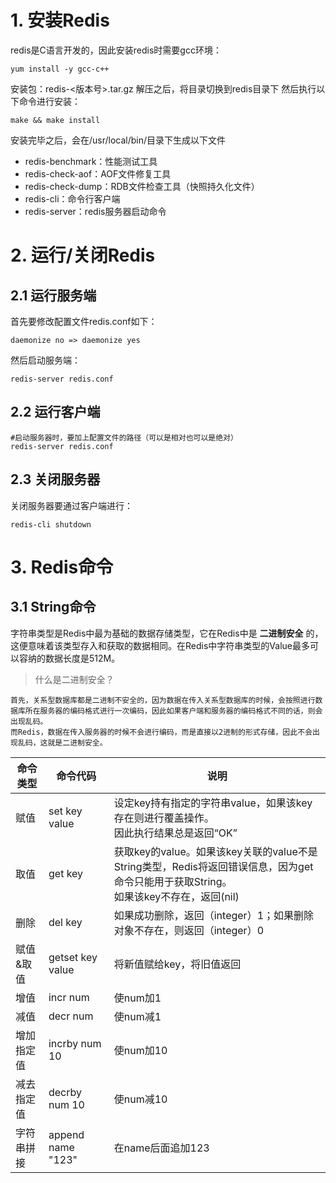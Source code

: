 # 1. 安装Redis

redis是C语言开发的，因此安装redis时需要gcc环境：

```shell
yum install -y gcc-c++
```

安装包：redis-<版本号>.tar.gz
解压之后，将目录切换到redis目录下
然后执行以下命令进行安装：
```shell
make && make install
```

安装完毕之后，会在/usr/local/bin/目录下生成以下文件

- redis-benchmark：性能测试工具
- redis-check-aof：AOF文件修复工具
- redis-check-dump：RDB文件检查工具（快照持久化文件）
- redis-cli：命令行客户端
- redis-server：redis服务器启动命令

# 2. 运行/关闭Redis

## 2.1 运行服务端

首先要修改配置文件redis.conf如下：
```text
daemonize no => daemonize yes
```

然后启动服务端：
```text
redis-server redis.conf
```

## 2.2 运行客户端
```text
#启动服务器时，要加上配置文件的路径（可以是相对也可以是绝对）
redis-server redis.conf
```

## 2.3 关闭服务器
关闭服务器要通过客户端进行：
```text
redis-cli shutdown
```

# 3. Redis命令

## 3.1 String命令

字符串类型是Redis中最为基础的数据存储类型，它在Redis中是 **二进制安全** 的，这便意味着该类型存入和获取的数据相同。在Redis中字符串类型的Value最多可以容纳的数据长度是512M。

> 什么是二进制安全？
```text
首先，关系型数据库都是二进制不安全的，因为数据在传入关系型数据库的时候，会按照进行数据库所在服务器的编码格式进行一次编码，因此如果客户端和服务器的编码格式不同的话，则会出现乱码。
而Redis，数据在传入服务器的时候不会进行编码，而是直接以2进制的形式存储，因此不会出现乱码，这就是二进制安全。
```

| 命令类型 | 命令代码 | 说明 |
| -- | -- | -- |
| 赋值 | set key value | 设定key持有指定的字符串value，如果该key存在则进行覆盖操作。<br>因此执行结果总是返回“OK” |
| 取值 | get key | 获取key的value。如果该key关联的value不是String类型，Redis将返回错误信息，因为get命令只能用于获取String。<br>如果该key不存在，返回(nil) |
| 删除 | del key | 如果成功删除，返回（integer）1；如果删除对象不存在，则返回（integer）0 |
| 赋值&取值 | getset key value | 将新值赋给key，将旧值返回 |
| 增值 | incr num | 使num加1 |
| 减值 | decr num | 使num减1 |
| 增加指定值 | incrby num 10 | 使num加10 |
| 减去指定值 | decrby num 10 | 使num减10 |
| 字符串拼接 | append name "123" | 在name后面追加123 |